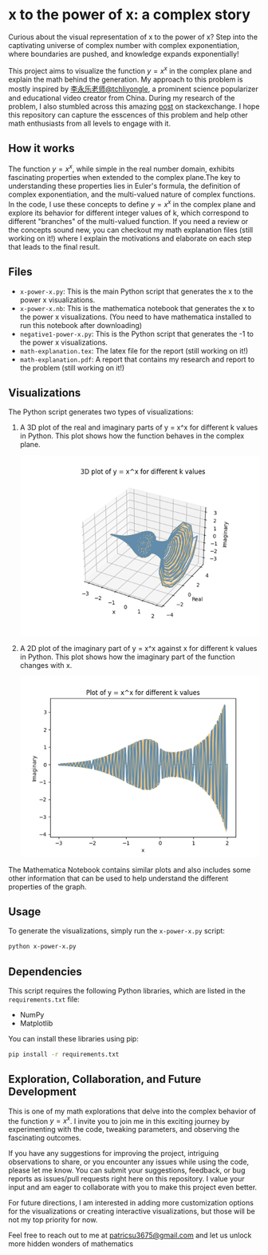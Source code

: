 # x to the power of x: a complex story

Curious about the visual representation of x to the power of x? Step into the captivating universe of complex number with complex exponentiation, where boundaries are pushed, and knowledge expands exponentially!

This project aims to visualize the function $y = x^x$ in the complex plane and explain the math behind the generation. My approach to this problem is mostly inspired by [李永乐老师@tchliyongle](https://www.youtube.com/watch?v=6HYZWVYv0WY), a prominent science popularizer and educational video creator from China. During my research of the problem, I also stumbled across this amazing [post](https://mathematica.stackexchange.com/questions/10594/how-can-i-plot-the-complex-graph-of-xx-in-mathematica/10598#10598?newreg=5f48d5db821a4a2c9e145a78b423052d) on stackexchange. I hope this repository can capture the esscences of this problem and help other math enthusiasts from all levels to engage with it.

## How it works

The function $y = x^x$, while simple in the real number domain, exhibits fascinating properties when extended to the complex plane.The key to understanding these properties lies in Euler's formula, the definition of complex exponentiation, and the multi-valued nature of complex functions. In the code, I use these concepts to define $y = x^x$ in the complex plane and explore its behavior for different integer values of k, which correspond to different "branches" of the multi-valued function. If you need a review or the concepts sound new, you can checkout my math explanation files (still working on it!) where I explain the motivations and elaborate on each step that leads to the final result.

## Files

- `x-power-x.py`: This is the main Python script that generates the x to the power x visualizations.
- `x-power-x.nb`: This is the mathematica notebook that generates the x to the power x visualizations. (You need to have mathematica installed to run this notebook after downloading)
- `negative1-power-x.py`: This is the Python script that generates the -1 to the power x visualizations.
- `math-explanation.tex`: The latex file for the report (still working on it!)
- `math-explanation.pdf`: A report that contains my research and report to the problem (still working on it!)

## Visualizations

The Python script generates two types of visualizations:

1. A 3D plot of the real and imaginary parts of y = x^x for different k values in Python. This plot shows how the function behaves in the complex plane.

   ![3D plot](x-power-x.png)

2. A 2D plot of the imaginary part of y = x^x against x for different k values in Python. This plot shows how the imaginary part of the function changes with x.

   ![2D plot](x-power-x-imaginary_vs_x.png)

The Mathematica Notebook contains similar plots and also includes some other information that can be used to help understand the different properties of the graph.

## Usage

To generate the visualizations, simply run the `x-power-x.py` script:

```bash
python x-power-x.py
```

## Dependencies

This script requires the following Python libraries, which are listed in the `requirements.txt` file:

- NumPy
- Matplotlib

You can install these libraries using pip:

```bash
pip install -r requirements.txt
```

## Exploration, Collaboration, and Future Development

This is one of my math explorations that delve into the complex behavior of the function $y=x^x$. I invite you to join me in this exciting journey by experimenting with the code, tweaking parameters, and observing the fascinating outcomes.

If you have any suggestions for improving the project, intriguing observations to share, or you encounter any issues while using the code, please let me know. You can submit your suggestions, feedback, or bug reports as issues/pull requests right here on this repository. I value your input and am eager to collaborate with you to make this project even better.

For future directions, I am interested in adding more customization options for the visualizations or creating interactive visualizations, but those will be not my top priority for now.

Feel free to reach out to me at patricsu3675@gmail.com and let us unlock more hidden wonders of mathematics
